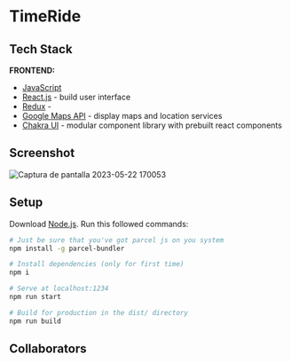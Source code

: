 # TimeRide

## Tech Stack

<strong>FRONTEND:</strong>

- [JavaScript](https://www.javascript.com)
- [React.js](https://reactjs.org) - build user interface
- [Redux](https://redux.js.org/) - 
- [Google Maps API](https://developers.google.com/maps) - display maps and location services
- [Chakra UI](https://chakra-ui.com) - modular component library with prebuilt react components



## Screenshot

![Captura de pantalla 2023-05-22 170053](https://github.com/LaSalleGracia-Projectes/client-steve-jobs/assets/114495344/cc419ff2-da74-4358-848f-40d03d134258)

## Setup
Download [Node.js](https://nodejs.org/en/download/).
Run this followed commands:

``` bash
# Just be sure that you've got parcel js on you system
npm install -g parcel-bundler

# Install dependencies (only for first time)
npm i

# Serve at localhost:1234
npm run start

# Build for production in the dist/ directory
npm run build
```

## Collaborators

